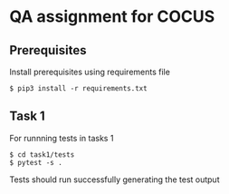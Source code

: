 # QA assignment for COCUS

## Prerequisites
Install prerequisites using requirements file
```
$ pip3 install -r requirements.txt
```

## Task 1
For runnning tests in tasks 1
```
$ cd task1/tests
$ pytest -s .
```

Tests should run successfully generating the test output

